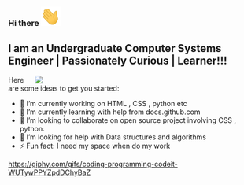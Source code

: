 ### Hi there <img src="https://raw.githubusercontent.com/UswaSajid/UswaSajid/master/wave.gif" width="40px">

## I am an Undergraduate Computer Systems Engineer | Passionately Curious | Learner!!!
<img src="https://raw.githubusercontent.com/UswaSajid/UswaSajid/gifs/coding-programming-codeit-WUTywPPYZpdDChyBaZ" width="450px" img align = "right">




Here are some ideas to get you started:

- 🔭 I’m currently working on HTML , CSS , python etc
- 🌱 I’m currently learning with help from docs.github.com
- 👯 I’m looking to collaborate on open source project involving CSS , python.
- 🤔 I’m looking for help with Data structures and algorithms
- ⚡ Fun fact: I need my space when do my work
 

https://giphy.com/gifs/coding-programming-codeit-WUTywPPYZpdDChyBaZ
